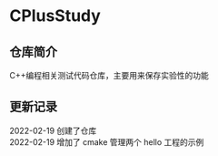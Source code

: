 # CPlusStudy

## 仓库简介

C++编程相关测试代码仓库，主要用来保存实验性的功能

## 更新记录

2022-02-19 创建了仓库  
2022-02-19 增加了 cmake 管理两个 hello 工程的示例
